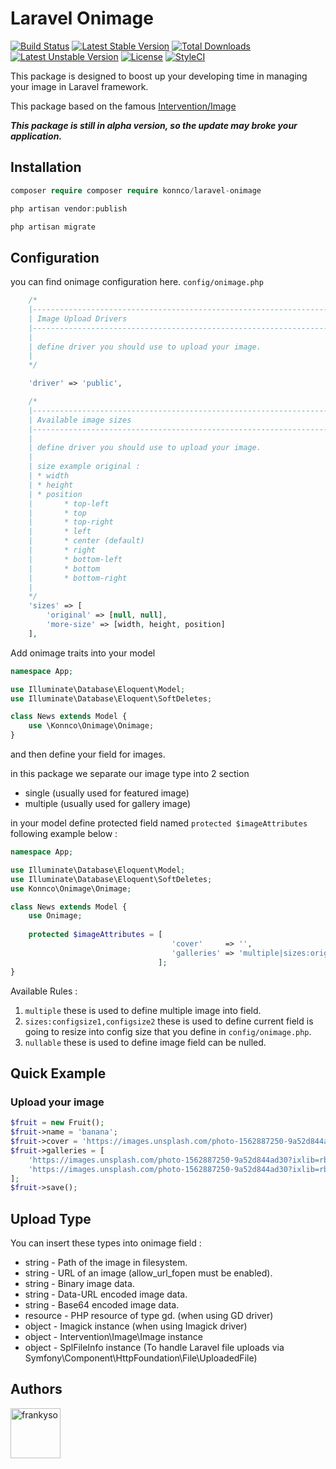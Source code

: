 # Laravel Onimage
[![Build Status](https://travis-ci.org/Konnco/laravel-onimage.svg?branch=master)](https://travis-ci.org/Konnco/laravel-onimage)
[![Latest Stable Version](https://poser.pugx.org/konnco/laravel-onimage/v/stable)](https://packagist.org/packages/konnco/laravel-onimage)
[![Total Downloads](https://poser.pugx.org/konnco/laravel-onimage/downloads)](https://packagist.org/packages/konnco/laravel-onimage)
[![Latest Unstable Version](https://poser.pugx.org/konnco/laravel-onimage/v/unstable)](https://packagist.org/packages/konnco/laravel-onimage)
[![License](https://poser.pugx.org/konnco/laravel-onimage/license)](https://packagist.org/packages/konnco/laravel-onimage)
[![StyleCI](https://github.styleci.io/repos/228747586/shield?branch=master)](https://github.styleci.io/repos/228747586)

This package is designed to boost up your developing time in managing your image in Laravel framework.

This package based on the famous [Intervention/Image](http://image.intervention.io)

***This package is still in alpha version, so the update may broke your application.***

## Installation
```php
composer require composer require konnco/laravel-onimage
```

```php
php artisan vendor:publish
```

```php
php artisan migrate
```

## Configuration
you can find onimage configuration here. `config/onimage.php`

```php
    /*
    |--------------------------------------------------------------------------
    | Image Upload Drivers
    |--------------------------------------------------------------------------
    |
    | define driver you should use to upload your image.
    |
    */

    'driver' => 'public',

    /*
    |--------------------------------------------------------------------------
    | Available image sizes
    |--------------------------------------------------------------------------
    |
    | define driver you should use to upload your image.
    |
    | size example original :
    | * width
    | * height
    | * position
    |       * top-left
    |       * top
    |       * top-right
    |       * left
    |       * center (default)
    |       * right
    |       * bottom-left
    |       * bottom
    |       * bottom-right
    |
    */
    'sizes' => [
        'original' => [null, null],
        'more-size' => [width, height, position]
    ],
```

Add onimage traits into your model

```php
namespace App;

use Illuminate\Database\Eloquent\Model;
use Illuminate\Database\Eloquent\SoftDeletes;

class News extends Model {
    use \Konnco\Onimage\Onimage;
}
```

and then define your field for images.

in this package we separate our image type into 2 section
* single (usually used for featured image)
* multiple (usually used for gallery image)

in your model define protected field named `protected $imageAttributes` following example below :
```php
namespace App;

use Illuminate\Database\Eloquent\Model;
use Illuminate\Database\Eloquent\SoftDeletes;
use Konnco\Onimage\Onimage;

class News extends Model {
    use Onimage;
    
    protected $imageAttributes = [
                                    'cover'     => '',
                                    'galleries' => 'multiple|sizes:original,square|nullable',
                                 ];
}
```

Available Rules :
1. `multiple` these is used to define multiple image into field.
2. `sizes:configsize1,configsize2` these is used to define current field is going to resize into config size that you define in `config/onimage.php`.
3. `nullable` these is used to define image field can be nulled.

## Quick Example
### Upload your image
```php
$fruit = new Fruit();
$fruit->name = 'banana';
$fruit->cover = 'https://images.unsplash.com/photo-1562887250-9a52d844ad30?ixlib=rb-1.2.1&ixid=eyJhcHBfaWQiOjEyMDd9&auto=format&fit=crop&w=2089&q=80';
$fruit->galleries = [
    'https://images.unsplash.com/photo-1562887250-9a52d844ad30?ixlib=rb-1.2.1&ixid=eyJhcHBfaWQiOjEyMDd9&auto=format&fit=crop&w=2089&q=80',
    'https://images.unsplash.com/photo-1562887250-9a52d844ad30?ixlib=rb-1.2.1&ixid=eyJhcHBfaWQiOjEyMDd9&auto=format&fit=crop&w=2089&q=80',
];
$fruit->save();
```

## Upload Type
You can insert these types into onimage field :
* string - Path of the image in filesystem.
* string - URL of an image (allow_url_fopen must be enabled).
* string - Binary image data.
* string - Data-URL encoded image data.
* string - Base64 encoded image data.
* resource - PHP resource of type gd. (when using GD driver)
* object - Imagick instance (when using Imagick driver)
* object - Intervention\Image\Image instance
* object - SplFileInfo instance (To handle Laravel file uploads via Symfony\Component\HttpFoundation\File\UploadedFile)

## Authors

[//]: contributor-faces
<a href="https://github.com/frankyso"><img src="https://avatars.githubusercontent.com/u/5705520?v=3" title="frankyso" width="80" height="80"></a>
